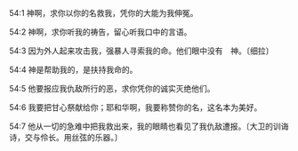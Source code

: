 <a id="1"></a>54:1  神啊，求你以你的名救我，凭你的大能为我伸冤。  

<a id="2"></a>54:2  神啊，求你听我的祷告，留心听我口中的言语。  

<a id="3"></a>54:3  因为外人起来攻击我，强暴人寻索我的命。他们眼中没有　神。〔细拉〕  

<a id="4"></a>54:4  神是帮助我的，是扶持我命的。  

<a id="5"></a>54:5  他要报应我仇敌所行的恶，求你凭你的诚实灭绝他们。  

<a id="6"></a>54:6  我要把甘心祭献给你；耶和华啊，我要称赞你的名，这名本为美好。  

<a id="7"></a>54:7  他从一切的急难中把我救出来，我的眼睛也看见了我仇敌遭报。〔大卫的训诲诗，交与伶长。用丝弦的乐器。〕  
